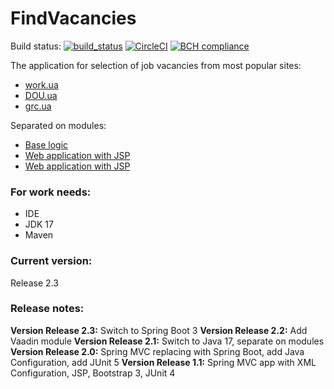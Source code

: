 # FindVacancies
Build status: [![build_status](https://travis-ci.com/AnGo84/FindVacancies.svg?branch=master)](https://travis-ci.com/AnGo84/FindVacancies.svg) 
[![CircleCI](https://img.shields.io/circleci/build/github/AnGo84/FindVacancies/master?token=9aee3d4ff42afd19e214490fb0eeabe61fcb019a)](https://app.circleci.com/pipelines/github/AnGo84/FindVacancies?branch=master)
[![BCH compliance](https://bettercodehub.com/edge/badge/AnGo84/FindVacancies?branch=master)](https://bettercodehub.com/)

The application for selection of job vacancies from most popular sites:
- [work.ua](http://work.ua)
- [DOU.ua](http://DOU.ua)
- [grc.ua](https://grc.ua/)

Separated on modules:
- [Base logic](findvacancies/README.md)
- [Web application with JSP](findvacancies-web-jsp/README.md)
- [Web application with JSP](findvacancies-web-jsp/README.md)

### **For work needs:**
- IDE
- JDK 17
- Maven

### **Current version:**
Release 2.3

### **Release notes:**
**Version Release 2.3:** Switch to Spring Boot 3
**Version Release 2.2:** Add Vaadin module
**Version Release 2.1:** Switch to Java 17, separate on modules 
**Version Release 2.0:** Spring MVC replacing with Spring Boot, add Java Configuration, add JUnit 5
**Version Release 1.1:** Spring MVC app with XML Configuration, JSP, Bootstrap 3, JUnit 4



